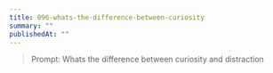 ```yaml
---
title: 096-whats-the-difference-between-curiosity
summary: ""
publishedAt: ""
---
```


> Prompt: Whats the difference between curiosity and distraction

